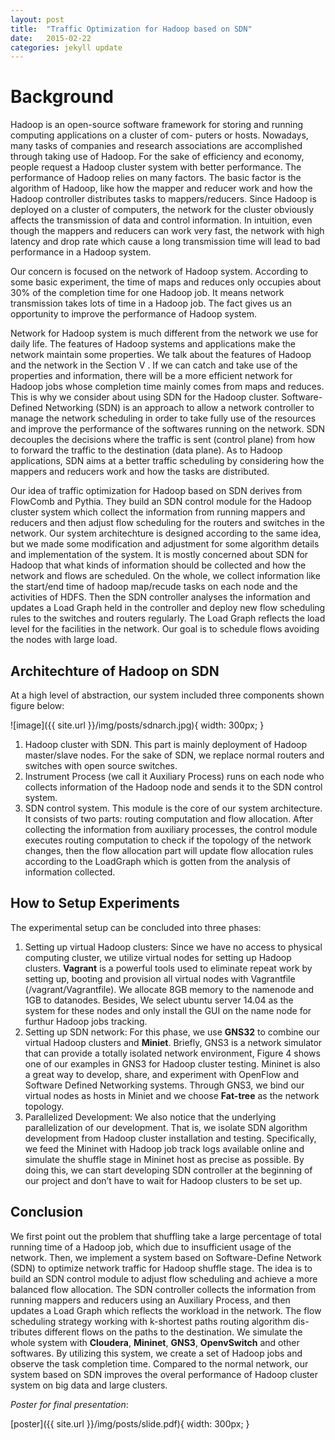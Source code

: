 ```yaml
---
layout: post
title:  "Traffic Optimization for Hadoop based on SDN"
date:   2015-02-22
categories: jekyll update
---
```


# Background

Hadoop is an open-source software framework for storing and running computing
applications on a cluster of com- puters or hosts. Nowadays, many tasks of
companies and research associations are accomplished through taking use of
Hadoop. For the sake of efficiency and economy, people request a Hadoop cluster
system with better performance. The performance of Hadoop relies on many factors.
The basic factor is the algorithm of Hadoop, like how the mapper and reducer
work and how the Hadoop controller distributes tasks to mappers/reducers.
Since Hadoop is deployed on a cluster of computers, the network for the cluster
obviously affects the transmission of data and control information. In intuition,
even though the mappers and reducers can work very fast, the network with high
latency and drop rate which cause a long transmission time will lead to bad
performance in a Hadoop system.

Our concern is focused on the network of Hadoop system. According to some basic
experiment, the time of maps and reduces only occupies about 30% of the
completion time for one Hadoop job. It means network transmission takes lots of
time in a Hadoop job. The fact gives us an opportunity to improve the
performance of Hadoop system.

Network for Hadoop system is much different from the network we use for daily
life. The features of Hadoop systems and applications make the network maintain
some properties. We talk about the features of Hadoop and the network in the
Section V . If we can catch and take use of the properties and information,
there will be a more efficient network for Hadoop jobs whose completion time
mainly comes from maps and reduces. This is why we consider about using SDN for
the Hadoop cluster. Software-Defined Networking (SDN) is an approach to allow a
network controller to manage the network scheduling in order to take fully use
of the resources and improve the performance of the softwares running on the
network. SDN decouples the decisions where the traffic is sent (control plane)
from how to forward the traffic to the destination (data plane). As to Hadoop
applications, SDN aims at a better traffic scheduling by considering how the
mappers and reducers work and how the tasks are distributed.

Our idea of traffic optimization for Hadoop based on SDN derives from FlowComb
and Pythia. They build an SDN control module for the Hadoop cluster system which
collect the information from running mappers and reducers and then adjust flow
scheduling for the routers and switches in the network. Our system architechture
is designed according to the same idea, but we made some modification and
adjustment for some algorithm details and implementation of the system. It is
mostly concerned about SDN for Hadoop that what kinds of information should be
collected and how the network and flows are scheduled. On the whole, we collect
information like the start/end time of hadoop map/recude tasks on each node and
the activities of HDFS. Then the SDN controller analyses the information and
updates a Load Graph held in the controller and deploy new flow scheduling rules
to the switches and routers regularly. The Load Graph reflects the load level
for the facilities in the network. Our goal is to schedule flows avoiding the
nodes with large load.

## Architechture of Hadoop on SDN

At a high level of abstraction, our system included three components shown figure
below:

![image]({{ site.url }}/img/posts/sdnarch.jpg){ width: 300px; }

1. Hadoop cluster with SDN. This part is mainly deployment of Hadoop
master/slave nodes. For the sake of SDN, we replace normal routers and switches
with open source switches.
2. Instrument Process (we call it Auxiliary Process) runs on each node who
collects information of the Hadoop node and sends it to the SDN control system.
3. SDN control system. This module is the core of our system architecture. It
consists of two parts: routing computation and flow allocation. After
collecting the information from auxiliary processes, the control module executes
routing computation to check if the topology of the network changes, then the
flow allocation part will update flow allocation rules according to the
LoadGraph which is gotten from the analysis of information collected.

## How to Setup Experiments

The experimental setup can be concluded into three phases:
1. Setting up virtual Hadoop clusters: Since we have no access to physical
computing cluster, we utilize virtual nodes for setting up Hadoop clusters.
**Vagrant** is a powerful tools used to eliminate repeat work by setting up,
booting and provision all virtual nodes with Vagrantfile
(/vagrant/Vagrantfile). We allocate 8GB memory to the namenode and 1GB to
datanodes. Besides, We select ubuntu server 14.04 as the system for these nodes
and only install the GUI on the name node for furthur Hadoop jobs tracking.
2. Setting up SDN network: For this phase, we use **GNS32** to combine our virtual
Hadoop clusters and **Miniet**. Briefly, GNS3 is a network simulator that can
provide a totally isolated network environment, Figure 4 shows one of our
examples in GNS3 for Hadoop cluster testing. Mininet is also a great way to
develop, share, and experiment with OpenFlow and Software Defined Networking
systems. Through GNS3, we bind our virtual nodes as hosts in Miniet and we
choose **Fat-tree** as the network topology.
3. Parallelized Development: We also notice that the underlying parallelization
of our development. That is, we isolate SDN algorithm development from Hadoop
cluster installation and testing. Specifically, we feed the Mininet with Hadoop
job track logs available online and simulate the shuffle stage in Mininet host
as precise as possible. By doing this, we can start developing SDN controller
at the beginning of our project and don’t have to wait for Hadoop clusters to be
set up.

## Conclusion
We first point out the problem that shuffling take a large percentage of total
running time of a Hadoop job, which due to insufficient usage of the network.
Then, we implement a system based on Software-Define Network (SDN) to optimize
network traffic for Hadoop shuffle stage. The idea is to build an SDN control
module to adjust flow scheduling and achieve a more balanced flow allocation.
The SDN controller collects the information from running mappers and reducers
using an Auxiliary Process, and then updates a Load Graph which reflects the
workload in the network. The flow scheduling strategy working with k-shortest
paths routing algorithm dis- tributes different flows on the paths to the
destination. We simulate the whole system with **Cloudera**, **Mininet**, **GNS3**,
**OpenvSwitch** and other softwares. By utilizing this system, we create a set of
Hadoop jobs and observe the task completion time. Compared to the normal network,
our system based on SDN improves the overal performance of Hadoop cluster system
on big data and large clusters.

_Poster for final presentation_:

[poster]({{ site.url }}/img/posts/slide.pdf){ width: 300px; }
